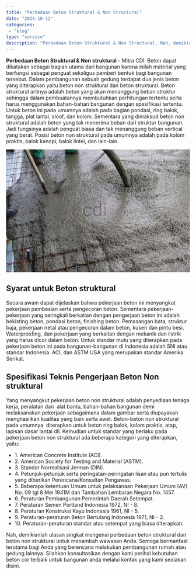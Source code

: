 ```yaml
---
title: "Perbedaan Beton Struktural & Non Structural"
date: "2024-10-12"
categories:
 - "blog"
type: "service"
description: "Perbedaan Beton Struktural & Non Structural. Nah, demikianlah ulasan singkat mengenai perbedaan beton struktural dan beton non struktural untuk menambah wawa..."
---
```


**Perbedaan Beton Struktural & Non struktural** - Mitra CDI. Beton dapat dikatakan sebagai bagian utama dari bangunan karena inilah material yang berfungsi sebagai penguat sekaligus pemberi bentuk bagi bangunan tersebut. Dalam pembangunan sebuah gedung terdapat dua jenis beton yang diterapkan yaitu beton non struktural dan beton struktural. Beton struktural artinya adalah beton yang akan menanggung beban struktur sehingga dalam pembuatannya membutuhkan perhitungan tertentu serta harus menggunakan bahan-bahan bangunan dengan spesifikasi tertentu. Untuk beton ini pada umumnya adalah pada bagian pondasi, ring balok, tangga, plat lantai, sloof, dan kolom. Sementara yang dimaksud beton non struktural adalah beton yang tak menerima beban dari struktur bangunan. Jadi fungsinya adalah penguat biasa dan tak menanggung beban vertical yang berat. Posisi beton non struktural pada umumnya adalah pada kolom praktis, balok kanopi, balok lintel, dan lain-lain.

![Beton struktural](/images/blog/beton-struktural-1.jpg)

 ## Syarat untuk Beton struktural

Secara awam dapat dijelaskan bahwa pekerjaan beton ini menyangkut pekerjaan pembesian serta pengecoran beton. Sementara pekerjaan-pekerjaan yang seringkali berkaitan dengan pengerjaan beton ini adalah bekisting beton, pondasi beton, finishing beton. Pemasangan bata, struktur baja, pekerjaan netal atau pengecoran dalam beton, kusen dan pintu besi. Waterproofing, dan pekerjaan yang berkaitan dengan mekanik dan listrik yang harus dicor dalam beton. Untuk standar mutu yang diterapkan pada pekerjaan beton ini pada bangunan-bangunan di Indonesia adalah SNI atau standar Indonesia. ACI, dan ASTM USA yang merupakan standar Amerika Serikat.

 ## Spesifikasi Teknis Pengerjaan Beton Non struktural

Yang menyangkut pekerjaan beton non struktural adalah penyediaan tenaga kerja, peralatan dan  alat bantu, bahan-bahan bangunan demi melaksanakan pekerjaan sebagaimana dalam gambar serta diupayakan menghasilkan kualitas yang baik serta awet. Beton-beton non struktural pada umumnya  diterapkan untuk beton ring balok, kolom praktis, atap, lapisan dasar lantai dll. Kemudian untuk standar yang berlaku pada pekerjaan beton non struktural ada beberapa kategori yang diterapkan, yaitu:

- 1\. American Concrete Institute (ACI).
- 2\. American Society for Testing and Material (ASTM).
- 3\. Standar Normalisasi Jerman (DIN).
- 4\. Petunjuk-petunjuk serta peringatan-peringatan lisan atau pun tertulis yang diberikan Perencana/Konsultan Pengawas.
- 5\. Beberapa ketentuan Umum untuk pelaksanaan Pekerjaan Umum (AV) No. 09 tgl 8 Mei 1941M dan Tambahan Lembaran Negara No. 1457.
- 6\. Peraturan Pembangunan Pemerintah Daerah Setempat.
- 7\. Peraturan Semen Portland Indonesia 1972, NI - 8.
- 8\. Peraturan Konstruksi Kayu Indonesia 1961, NI - 5.
- 9\. Peraturan-peraturan Beton Bertulang Indonesia 1971, NI - 2.
- 10\. Peraturan-peraturan standar atau setempat yang biasa diterapkan.

Nah, demikianlah ulasan singkat mengenai perbedaan beton struktural dan beton non struktural untuk menambah wawasan Anda. Semoga bermanfaat terutama bagi Anda yang berencana melakukan pembangunan rumah atau gedung lainnya. Silahkan konsultasikan dengan kami perihal kebutuhan beton cor terbaik untuk bangunan anda melalui kontak yang kami sediakan disini.


